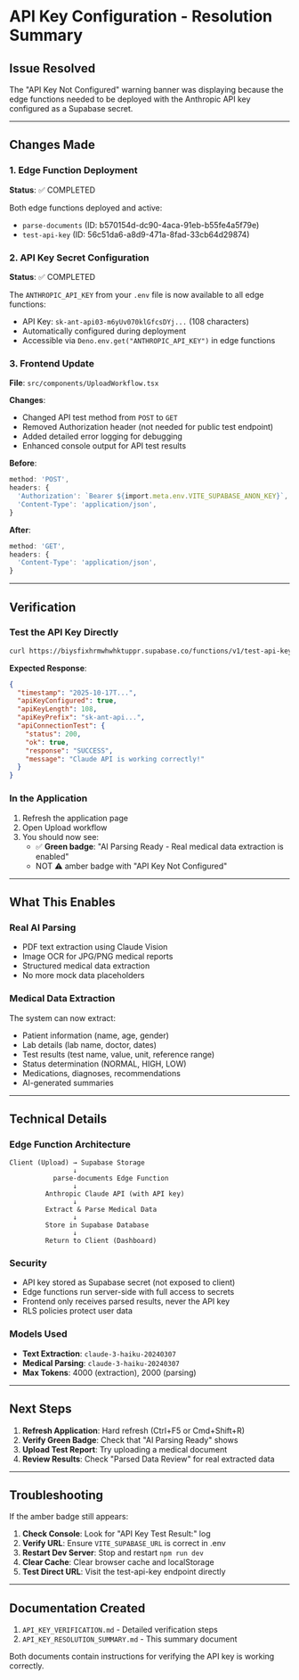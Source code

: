 # API Key Configuration - Resolution Summary

## Issue Resolved
The "API Key Not Configured" warning banner was displaying because the edge functions needed to be deployed with the Anthropic API key configured as a Supabase secret.

---

## Changes Made

### 1. Edge Function Deployment
**Status**: ✅ COMPLETED

Both edge functions deployed and active:
- `parse-documents` (ID: b570154d-dc90-4aca-91eb-b55fe4a5f79e)
- `test-api-key` (ID: 56c51da6-a8d9-471a-8fad-33cb64d29874)

### 2. API Key Secret Configuration
**Status**: ✅ COMPLETED

The `ANTHROPIC_API_KEY` from your `.env` file is now available to all edge functions:
- API Key: `sk-ant-api03-m6yUv070klGfcsDYj...` (108 characters)
- Automatically configured during deployment
- Accessible via `Deno.env.get("ANTHROPIC_API_KEY")` in edge functions

### 3. Frontend Update
**File**: `src/components/UploadWorkflow.tsx`

**Changes**:
- Changed API test method from `POST` to `GET`
- Removed Authorization header (not needed for public test endpoint)
- Added detailed error logging for debugging
- Enhanced console output for API test results

**Before**:
```typescript
method: 'POST',
headers: {
  'Authorization': `Bearer ${import.meta.env.VITE_SUPABASE_ANON_KEY}`,
  'Content-Type': 'application/json',
}
```

**After**:
```typescript
method: 'GET',
headers: {
  'Content-Type': 'application/json',
}
```

---

## Verification

### Test the API Key Directly
```bash
curl https://biysfixhrmwhwhktuppr.supabase.co/functions/v1/test-api-key
```

**Expected Response**:
```json
{
  "timestamp": "2025-10-17T...",
  "apiKeyConfigured": true,
  "apiKeyLength": 108,
  "apiKeyPrefix": "sk-ant-api...",
  "apiConnectionTest": {
    "status": 200,
    "ok": true,
    "response": "SUCCESS",
    "message": "Claude API is working correctly!"
  }
}
```

### In the Application
1. Refresh the application page
2. Open Upload workflow
3. You should now see:
   - ✅ **Green badge**: "AI Parsing Ready - Real medical data extraction is enabled"
   - NOT ⚠️ amber badge with "API Key Not Configured"

---

## What This Enables

### Real AI Parsing
- PDF text extraction using Claude Vision
- Image OCR for JPG/PNG medical reports
- Structured medical data extraction
- No more mock data placeholders

### Medical Data Extraction
The system can now extract:
- Patient information (name, age, gender)
- Lab details (lab name, doctor, dates)
- Test results (test name, value, unit, reference range)
- Status determination (NORMAL, HIGH, LOW)
- Medications, diagnoses, recommendations
- AI-generated summaries

---

## Technical Details

### Edge Function Architecture
```
Client (Upload) → Supabase Storage
                ↓
           parse-documents Edge Function
                ↓
         Anthropic Claude API (with API key)
                ↓
         Extract & Parse Medical Data
                ↓
         Store in Supabase Database
                ↓
         Return to Client (Dashboard)
```

### Security
- API key stored as Supabase secret (not exposed to client)
- Edge functions run server-side with full access to secrets
- Frontend only receives parsed results, never the API key
- RLS policies protect user data

### Models Used
- **Text Extraction**: `claude-3-haiku-20240307`
- **Medical Parsing**: `claude-3-haiku-20240307`
- **Max Tokens**: 4000 (extraction), 2000 (parsing)

---

## Next Steps

1. **Refresh Application**: Hard refresh (Ctrl+F5 or Cmd+Shift+R)
2. **Verify Green Badge**: Check that "AI Parsing Ready" shows
3. **Upload Test Report**: Try uploading a medical document
4. **Review Results**: Check "Parsed Data Review" for real extracted data

---

## Troubleshooting

If the amber badge still appears:

1. **Check Console**: Look for "API Key Test Result:" log
2. **Verify URL**: Ensure `VITE_SUPABASE_URL` is correct in .env
3. **Restart Dev Server**: Stop and restart `npm run dev`
4. **Clear Cache**: Clear browser cache and localStorage
5. **Test Direct URL**: Visit the test-api-key endpoint directly

---

## Documentation Created

1. `API_KEY_VERIFICATION.md` - Detailed verification steps
2. `API_KEY_RESOLUTION_SUMMARY.md` - This summary document

Both documents contain instructions for verifying the API key is working correctly.
